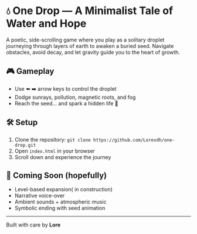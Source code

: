 # 💧 One Drop — A Minimalist Tale of Water and Hope

A poetic, side-scrolling game where you play as a solitary droplet journeying through layers of earth to awaken a buried seed. Navigate obstacles, avoid decay, and let gravity guide you to the heart of growth.

## 🎮 Gameplay

- Use ⬅️ ➡️ arrow keys to control the droplet
- Dodge sunrays, pollution, magnetic roots, and fog
- Reach the seed... and spark a hidden life 🌱

## 🛠 Setup

1. Clone the repository: `git clone https://github.com/Lorevdh/one-drop.git`
2. Open `index.html` in your browser
3. Scroll down and experience the journey

## 🌟 Coming Soon (hopefully)

- Level-based expansion( in construction)
- Narrative voice-over
- Ambient sounds + atmospheric music
- Symbolic ending with seed animation

---

Built with care by **Lore** 